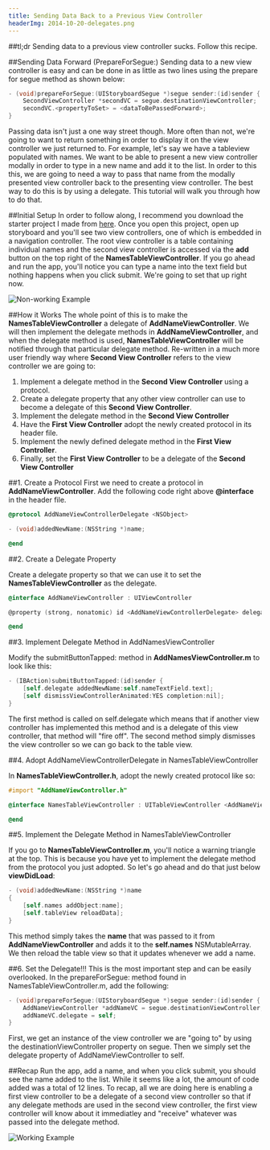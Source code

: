```yaml
---
title: Sending Data Back to a Previous View Controller
headerImg: 2014-10-20-delegates.png
---
```


##tl;dr
Sending data to a previous view controller sucks. Follow this recipe.

##Sending Data Forward (PrepareForSegue:)
Sending data to a new view controller is easy and can be done in as little as two lines using the prepare for segue method as shown below:

``` objective-c
- (void)prepareForSegue:(UIStoryboardSegue *)segue sender:(id)sender {
    SecondViewController *secondVC = segue.destinationViewController;
    secondVC.<propertyToSet> = <dataToBePassedForward>;
}
```

Passing data isn't just a one way street though. More often than not, we're going to want to return something in order to display it on the view controller we just returned to. For example, let's say we have a tableview populated with names. We want to be able to present a new view controller modally in order to type in a new name and add it to the list. In order to this this, we are going to need a way to pass that name from the modally presented view controller back to the presenting view controller. The best way to do this is by using a delegate. This tutorial will walk you through how to do that.

##Initial Setup
In order to follow along, I recommend you download the starter project I made from [here](https://github.com/ismailmustafa/PassingDataBack). Once you open this project, open up storyboard and you'll see two view controllers, one of which is embedded in a navigation controller. The root view controller is a table containing individual names and the second view controller is accessed via the **add** button on the top right of the **NamesTableViewController**. If you go ahead and run the app, you'll notice you can type a name into the text field but nothing happens when you click submit. We're going to set that up right now.

![Non-working Example](/static/img/image1-delegates.gif)

##How it Works
The whole point of this is to make the **NamesTableViewController** a delegate of **AddNameViewController**. We will then implement the delegate methods in **AddNameViewController**, and when the delegate method is used, **NamesTableViewController** will be notified through that particular delegate method. Re-written in a much more user friendly way where **Second View Controller** refers to the view controller we are going to:

1. Implement a delegate method in the **Second View Controller** using a protocol.
2. Create a delegate property that any other view controller can use to become a delegate of this **Second View Controller**.
3. Implement the delegate method in the **Second View Controller**
4. Have the **First View Controller** adopt the newly created protocol in its header file.
5. Implement the newly defined delegate method in the **First View Controller**.
6. Finally, set the **First View Controller** to be a delegate of the **Second View Controller**

##1. Create a Protocol
First we need to create a protocol in **AddNameViewController**. Add the following code right above **@interface** in the header file.
    
``` objective-c
@protocol AddNameViewControllerDelegate <NSObject>

- (void)addedNewName:(NSString *)name;

@end
```

##2. Create a Delegate Property

Create a delegate property so that we can use it to set the **NamesTableViewController** as the delegate.

``` objective-c
@interface AddNameViewController : UIViewController

@property (strong, nonatomic) id <AddNameViewControllerDelegate> delegate;

@end
```

##3. Implement Delegate Method in AddNamesViewController

Modify the submitButtonTapped: method in **AddNamesViewController.m** to look like this:

``` objective-c
- (IBAction)submitButtonTapped:(id)sender {
    [self.delegate addedNewName:self.nameTextField.text];
    [self dismissViewControllerAnimated:YES completion:nil];
}
```

The first method is called on self.delegate which means that if another view controller has implemented this method and is a delegate of this view controller, that method will "fire off". The second method simply dismisses the view controller so we can go back to the table view.

##4. Adopt AddNameViewControllerDelegate in NamesTableViewController

In **NamesTableViewController.h**, adopt the newly created protocol like so:

``` objective-c
#import "AddNameViewController.h"

@interface NamesTableViewController : UITableViewController <AddNameViewControllerDelegate>

@end
```

##5. Implement the Delegate Method in NamesTableViewController

If you go to **NamesTableViewController.m**, you'll notice a warning triangle at the top. This is because you have yet to implement the delegate method from the protocol you just adopted. So let's go ahead and do that just below **viewDidLoad**:

``` objective-c
- (void)addedNewName:(NSString *)name
{
    [self.names addObject:name];
    [self.tableView reloadData];
}
```

This method simply takes the **name** that was passed to it from **AddNameViewController** and adds it to the **self.names** NSMutableArray. We then reload the table view so that it updates whenever we add a name.

##6. Set the Delegate!!!
This is the most important step and can be easily overlooked. In the prepareForSegue: method found in NamesTableViewController.m, add the following:

``` objective-c
- (void)prepareForSegue:(UIStoryboardSegue *)segue sender:(id)sender {
    AddNameViewController *addNameVC = segue.destinationViewController;
    addNameVC.delegate = self;
}
```

First, we get an instance of the view controller we are "going to" by using the destinationViewController property on segue. Then we simply set the delegate property of AddNameViewController to self.

##Recap
Run the app, add a name, and when you click submit, you should see the name added to the list. While it seems like a lot, the amount of code added was a total of 12 lines. To recap, all we are doing here is enabling a first view controller to be a delegate of a second view controller so that if any delegate methods are used in the second view controller, the first view controller will know about it immediatley and "receive" whatever was passed into the delegate method.

![Working Example](/static/img/image2-delegates.gif)

